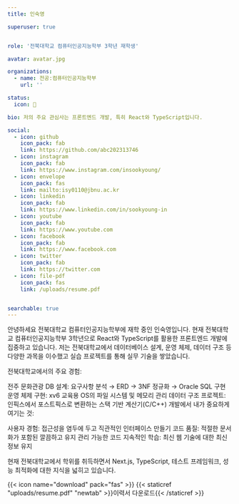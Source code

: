 ```yaml
---
title: 인숙영

superuser: true


role: '전북대학교 컴퓨터인공지능학부 3학년 재학생'

avatar: avatar.jpg

organizations:
  - name: 전공:컴퓨터인공지능학부
    url: ''

status:
  icon: 🐥

bio: 저의 주요 관심사는 프론트엔드 개발, 특히 React와 TypeScript입니다.

social:
  - icon: github
    icon_pack: fab
    link: https://github.com/abc202313746
  - icon: instagram
    icon_pack: fab
    link: https://www.instagram.com/insookyoung/
  - icon: envelope
    icon_pack: fas
    link: mailto:isy0110@jbnu.ac.kr
  - icon: linkedin
    icon_pack: fab
    link: https://www.linkedin.com/in/sookyoung-in
  - icon: youtube
    icon_pack: fab
    link: https://www.youtube.com
  - icon: facebook
    icon_pack: fab
    link: https://www.facebook.com
  - icon: twitter
    icon_pack: fab
    link: https://twitter.com
  - icon: file-pdf
    icon_pack: fas
    link: /uploads/resume.pdf


searchable: true
---
```


<div class="justify-text dark-mode-text">
<script>

document.addEventListener('DOMContentLoaded', function() {
  function updateTextColor() {
    const isDark = document.body.getAttribute('data-mode') === 'dark';
    const bioText = document.querySelector('.justify-text.dark-mode-text');
    if (bioText && isDark) {
      bioText.style.setProperty('color', '#ffffff', 'important');
      const spans = bioText.querySelectorAll('*');
      spans.forEach(span => {
        span.style.setProperty('color', '#ffffff', 'important');
      });
    }
  }
  
  updateTextColor();
  
  // Watch for theme changes
  const observer = new MutationObserver(updateTextColor);
  observer.observe(document.body, { attributes: true, attributeFilter: ['data-mode'] });
});
</script>

안녕하세요 전북대학교 컴퓨터인공지능학부에 재학 중인 인숙영입니다. 현재 전북대학교 컴퓨터인공지능학부 3학년으로 React와 TypeScript를 활용한 프론트엔드 개발에 집중하고 있습니다.
저는 전북대학교에서 데이터베이스 설계, 운영 체제, 데이터 구조 등 다양한 과목을 이수했고 실습 프로젝트를 통해 실무 기술을 쌓았습니다.

전북대학교에서의 주요 경험:

전주 문화관광 DB 설계: 요구사항 분석 → ERD → 3NF 정규화 → Oracle SQL 구현
운영 체제 구현: xv6 교육용 OS의 파일 시스템 및 메모리 관리
데이터 구조 프로젝트: 인픽스에서 포스트픽스로 변환하는 스택 기반 계산기(C/C++)
개발에서 내가 중요하게 여기는 것:

사용자 경험: 접근성을 염두에 두고 직관적인 인터페이스 만들기
코드 품질: 적절한 문서화가 포함된 깔끔하고 유지 관리 가능한 코드
지속적인 학습: 최신 웹 기술에 대한 최신 정보 유지

현재 전북대학교에서 학위를 취득하면서 Next.js, TypeScript, 테스트 프레임워크, 성능 최적화에 대한 지식을 넓히고 있습니다.
</div>

{{< icon name="download" pack="fas" >}} {{< staticref "uploads/resume.pdf" "newtab" >}}이력서 다운로드{{< /staticref >}}
